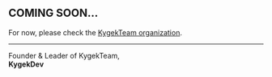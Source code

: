 ## COMING SOON...

For now, please check the [KygekTeam organization](https://github.com/KygekTeam).

---

Founder & Leader of KygekTeam,\
**KygekDev**
